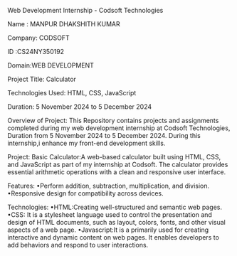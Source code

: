 Web Development Internship - Codsoft Technologies

Name : MANPUR DHAKSHITH KUMAR

Company: CODSOFT

ID :CS24NY350192

Domain:WEB DEVELOPMENT

Project Title: Calculator

Technologies Used: HTML, CSS, JavaScript

Duration: 5 November 2024 to 5 December 2024

Overview of Project:
This Repository contains projects and assignments completed during my web development internship at Codsoft Technologies, Duration from 5 November 2024 to 5 December 2024. During this internship,i enhance my front-end development skills.

Project:
 Basic Calculator:A web-based calculator built using HTML, CSS, and JavaScript as part of my internship at Codsoft. The calculator provides essential arithmetic operations with a clean and responsive user interface.

 Features:
 •Perform addition, subtraction, multiplication, and division.
 •Responsive design for compatibility across devices.

 Technologies:
 •HTML:Creating well-structured and semantic web pages. 
 •CSS: It is a stylesheet language used to control the presentation and design of HTML documents, such as layout, colors, fonts, and other visual aspects of a web page.
 •Javascript:It is a primarily used for creating interactive and dynamic content on web pages. It enables developers to add behaviors and  respond to user interactions.
